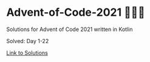 # Advent-of-Code-2021 🎄🌟🎅
Solutions for Advent of Code 2021 written in Kotlin

Solved: Day 1-22

[Link to Solutions](https://github.com/patrick-elmquist/Advent-of-Code-2021/tree/main/src/main/kotlin)
